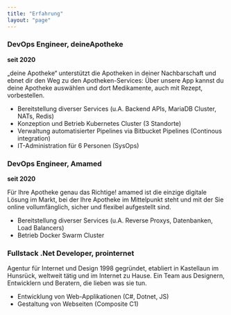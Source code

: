 ```yaml
---
title: "Erfahrung"
layout: "page"
---
```


### DevOps Engineer, deineApotheke
**seit 2020**

„deine Apotheke“ unterstützt die Apotheken in deiner Nachbarschaft und ebnet dir den Weg zu den Apotheken-Services: Über unsere App kannst du deine Apotheke auswählen und dort Medikamente, auch mit Rezept, vorbestellen.

 - Bereitstellung diverser Services (u.A. Backend APIs, MariaDB Cluster, NATs, Redis)
 - Konzeption und Betrieb Kubernetes Cluster (3 Standorte)
 - Verwaltung automatisierter Pipelines via Bitbucket Pipelines (Continous integration)
 - IT-Administration für 6 Personen (SysOps)

### DevOps Engineer, Amamed
**seit 2020**

Für Ihre Apotheke genau das Richtige! amamed ist die einzige digitale Lösung im Markt, bei der Ihre Apotheke im Mittelpunkt steht und mit der Sie online vollumfänglich, sicher und flexibel aufgestellt sind.

 - Bereitstellung diverser Services (u.A. Reverse Proxys, Datenbanken, Load Balancers)
 - Betrieb Docker Swarm Cluster

 ### Fullstack .Net Developer, prointernet
 Agentur für Internet und Design 1998 gegründet, etabliert in Kastellaun im Hunsrück, weltweit tätig und im Internet zu Hause. Ein Team aus Designern, Entwicklern und Beratern, die lieben was sie tun.

  - Entwicklung von Web-Applikationen (C#, Dotnet, JS)
  - Gestaltung von Webseiten (Composite C1)

